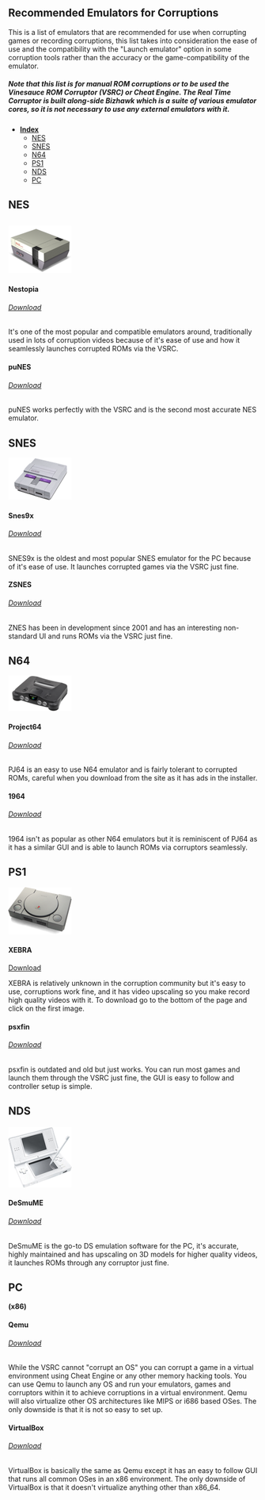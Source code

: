 ## Recommended Emulators for Corruptions

This is a list of emulators that are recommended for use when corrupting games or recording corruptions, this list takes into consideration the ease of use and the compatibility with the "Launch emulator" option in some corruption tools rather than the accuracy or the game-compatibility of the emulator.

##### Note that this list is for manual ROM corruptions or to be used the Vinesauce ROM Corruptor \(VSRC\) or Cheat Engine. The Real Time Corruptor is built along-side Bizhawk which is a suite of various emulator cores, so it is not necessary to use any external emulators with it.

* [**Index**](#recommended-emulators-for-corruptions)
  * [NES](/consoles/snes.md)
  * [SNES](#snes)
  * [N64](#n64)
  * [PS1](#ps1)
  * [NDS](#nds)
  * [PC](#pc)

## NES

## ![](/assets/console-icons/NES.png)

#### Nestopia

###### [Download](https://sourceforge.net/projects/nestopiaue/files/)

It's one of the most popular and compatible emulators around, traditionally used in lots of corruption videos because of it's ease of use and how it seamlessly launches corrupted ROMs via the VSRC.

#### puNES

###### [Download](https://github.com/punesemu/puNES/releases)

puNES works perfectly with the VSRC and is the second most accurate NES emulator.

## 

## SNES

![](/assets/console-icons/SNES.png)

#### Snes9x

###### [Download](https://sites.google.com/site/bearoso/)

SNES9x is the oldest and most popular SNES emulator for the PC because of it's ease of use. It launches corrupted games via the VSRC just fine.

#### ZSNES

###### [Download](https://www.fosshub.com/ZSNES.html)

ZNES has been in development since 2001 and has an interesting non-standard UI and runs ROMs via the VSRC just fine.

## 

## N64

![](/assets/console-icons/N64.png)

#### Project64

###### [Download](http://www.pj64-emu.com/)

PJ64 is an easy to use N64 emulator and is fairly tolerant to corrupted ROMs, careful when you download from the site as it has ads in the installer.

#### 1964

###### [Download](https://code.google.com/archive/p/emu-1964/downloads)

1964 isn't as popular as other N64 emulators but it is reminiscent of PJ64 as it has a similar GUI and is able to launch ROMs via corruptors seamlessly. 



## PS1

![](/assets/console-icons/PS1.png)

#### XEBRA

[Download](http://drhell.web.fc2.com/ps1/)

XEBRA is relatively unknown in the corruption community but it's easy to use, corruptions work fine, and it has video upscaling so you make record high quality videos with it. To download go to the bottom of the page and click on the first image.

#### psxfin

###### [Download](http://www.emulator-zone.com/doc.php/psx/psx_em.html)

psxfin is outdated and old but just works. You can run most games and launch them through the VSRC just fine, the GUI is easy to follow and controller setup is simple.



## NDS

#### ![](/assets/console-icons/DS.png)

#### DeSmuME

###### [Download](https://desmume.org/download/)

DeSmuME is the go-to DS emulation software for the PC, it's accurate, highly maintained and has upscaling on 3D models for higher quality videos, it launches ROMs through any corruptor just fine. 



## PC

**\(x86\)**

#### Qemu

###### [Download](https://qemu.weilnetz.de/w64/)

While the VSRC cannot "corrupt an OS" you can corrupt a game in a virtual environment using Cheat Engine or any other memory hacking tools. You can use Qemu to launch any OS and run your emulators, games and corruptors within it to achieve corruptions in a virtual environment. Qemu will also virtualize other OS architectures like MIPS or i686 based OSes. The only downside is that it is not so easy to set up.

#### VirtualBox

###### [Download](https://www.virtualbox.org/wiki/Downloads)

VirtualBox is basically the same as Qemu except it has an easy to follow GUI that runs all common OSes in an x86 environment. The only downside of VirtualBox is that it doesn't virtualize anything other than x86\_64.



